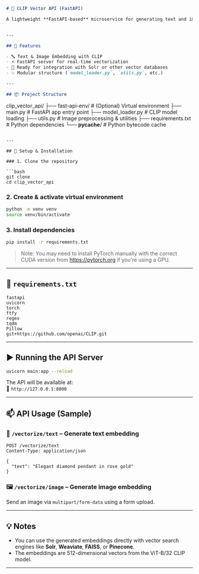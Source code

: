 ```markdown
# 🧠 CLIP Vector API (FastAPI)

A lightweight **FastAPI-based** microservice for generating text and image embeddings using **OpenAI's CLIP model**. This can be used to power AI search, recommendation, or similarity systems for content like jewelry, fashion, art, or any domain needing visual & textual understanding.


---

## 🚀 Features

- 🔤 Text & Image Embedding with CLIP  
- ⚡ FastAPI server for real-time vectorization  
- 🧩 Ready for integration with Solr or other vector databases  
- 💡 Modular structure (`model_loader.py`, `utils.py`, etc.)

---

## 📦 Project Structure

```
clip_vector_api/
├── fast-api-env/           # (Optional) Virtual environment
├── main.py                 # FastAPI app entry point
├── model_loader.py         # CLIP model loading
├── utils.py                # Image preprocessing & utilities
├── requirements.txt        # Python dependencies
└── __pycache__/            # Python bytecode cache
```

---

## 🧪 Setup & Installation

### 1. Clone the repository

```bash
git clone 
cd clip_vector_api
```

### 2. Create & activate virtual environment

```bash
python -m venv venv
source venv/bin/activate
```

### 3. Install dependencies

```bash
pip install -r requirements.txt
```

> Note: You may need to install PyTorch manually with the correct CUDA version from https://pytorch.org if you're using a GPU.

---

## 📄 `requirements.txt`

```
fastapi
uvicorn
torch
ftfy
regex
tqdm
Pillow
git+https://github.com/openai/CLIP.git
```

---

## ▶️ Running the API Server

```bash
uvicorn main:app --reload
```

The API will be available at:  
📍 `http://127.0.0.1:8000`

---

## 📫 API Usage (Sample)

### 🔡 `/vectorize/text` – Generate text embedding

```http
POST /vectorize/text
Content-Type: application/json

{
  "text": "Elegant diamond pendant in rose gold"
}
```

### 🖼️ `/vectorize/image` – Generate image embedding

Send an image via `multipart/form-data` using a form upload.

---

## 💡 Notes

- You can use the generated embeddings directly with vector search engines like **Solr**, **Weaviate**, **FAISS**, or **Pinecone**.
- The embeddings are 512-dimensional vectors from the ViT-B/32 CLIP model.

---
